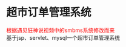 # 超市订单管理系统

<span style="color:red">根据遇见狂神说视频中的smbms系统修改而来</span>
<br/>
基于jsp、servlet、mysql一个超市订单管理系统